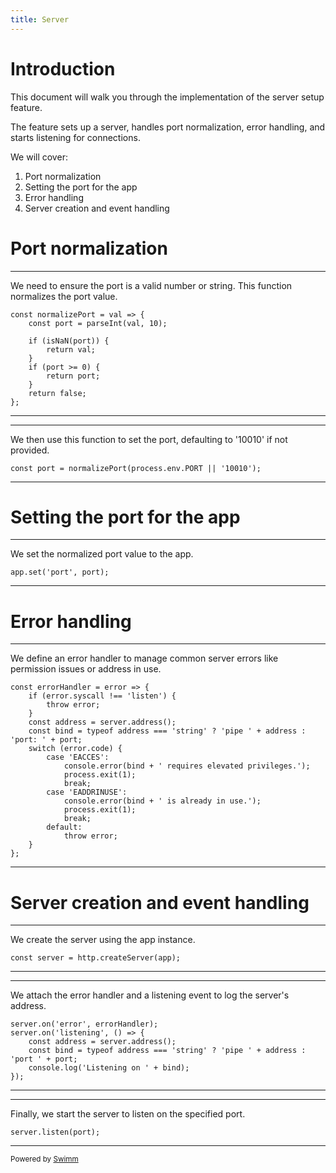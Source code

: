```yaml
---
title: Server
---
```

# Introduction

This document will walk you through the implementation of the server setup feature.

The feature sets up a server, handles port normalization, error handling, and starts listening for connections.

We will cover:

1. Port normalization
2. Setting the port for the app
3. Error handling
4. Server creation and event handling

# Port normalization

<SwmSnippet path="/server.js" line="4">

---

We need to ensure the port is a valid number or string. This function normalizes the port value.

```
const normalizePort = val => {
    const port = parseInt(val, 10);

    if (isNaN(port)) {
        return val;
    }
    if (port >= 0) {
        return port;
    }
    return false;
};
```

---

</SwmSnippet>

<SwmSnippet path="/server.js" line="15">

---

We then use this function to set the port, defaulting to '10010' if not provided.

```
const port = normalizePort(process.env.PORT || '10010');
```

---

</SwmSnippet>

# Setting the port for the app

<SwmSnippet path="/server.js" line="16">

---

We set the normalized port value to the app.

```
app.set('port', port);
```

---

</SwmSnippet>

# Error handling

<SwmSnippet path="/server.js" line="18">

---

We define an error handler to manage common server errors like permission issues or address in use.

```
const errorHandler = error => {
    if (error.syscall !== 'listen') {
        throw error;
    }
    const address = server.address();
    const bind = typeof address === 'string' ? 'pipe ' + address : 'port: ' + port;
    switch (error.code) {
        case 'EACCES':
            console.error(bind + ' requires elevated privileges.');
            process.exit(1);
            break;
        case 'EADDRINUSE':
            console.error(bind + ' is already in use.');
            process.exit(1);
            break;
        default:
            throw error;
    }
};
```

---

</SwmSnippet>

# Server creation and event handling

<SwmSnippet path="/server.js" line="38">

---

We create the server using the app instance.

```
const server = http.createServer(app);
```

---

</SwmSnippet>

<SwmSnippet path="/server.js" line="40">

---

We attach the error handler and a listening event to log the server's address.

```
server.on('error', errorHandler);
server.on('listening', () => {
    const address = server.address();
    const bind = typeof address === 'string' ? 'pipe ' + address : 'port ' + port;
    console.log('Listening on ' + bind);
});
```

---

</SwmSnippet>

<SwmSnippet path="/server.js" line="47">

---

Finally, we start the server to listen on the specified port.

```
server.listen(port);
```

---

</SwmSnippet>

<SwmMeta version="3.0.0" repo-id="Z2l0aHViJTNBJTNBYXBpX2Jvb2syJTNBJTNBTWFlbC1DYXM=" repo-name="api_book2"><sup>Powered by [Swimm](https://app.swimm.io/)</sup></SwmMeta>
